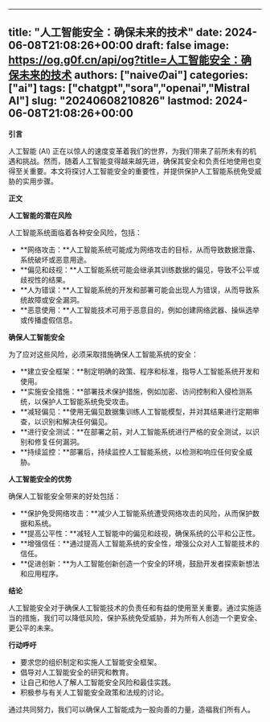 
---
title: "人工智能安全：确保未来的技术"
date: 2024-06-08T21:08:26+00:00
draft: false
image: https://og.g0f.cn/api/og?title=人工智能安全：确保未来的技术
authors: ["naiveのai"]
categories: ["ai"]
tags: ["chatgpt","sora","openai","Mistral AI"]
slug: "20240608210826"
lastmod: 2024-06-08T21:08:26+00:00
---
**引言**

人工智能 (AI) 正在以惊人的速度变革着我们的世界，为我们带来了前所未有的机遇和挑战。然而，随着人工智能变得越来越先进，确保其安全和负责任地使用也变得至关重要。本文将探讨人工智能安全的重要性，并提供保护人工智能系统免受威胁的实用步骤。

**正文**

**人工智能的潜在风险**

人工智能系统面临着各种安全风险，包括：

* **网络攻击：**人工智能系统可能成为网络攻击的目标，从而导致数据泄露、系统破坏或恶意用途。
* **偏见和歧视：**人工智能系统可能会继承其训练数据的偏见，导致不公平或歧视性的结果。
* **人为错误：**人工智能系统的开发和部署可能会出现人为错误，从而导致系统故障或安全漏洞。
* **恶意使用：**人工智能技术可用于恶意目的，例如创建网络武器、操纵选举或传播虚假信息。

**确保人工智能安全**

为了应对这些风险，必须采取措施确保人工智能系统的安全：

* **建立安全框架：**制定明确的政策、程序和标准，指导人工智能系统开发和使用。
* **实施安全措施：**部署技术保护措施，例如加密、访问控制和入侵检测系统，以保护人工智能系统免受攻击。
* **减轻偏见：**使用无偏见数据集训练人工智能模型，并对其结果进行定期审查，以识别和解决任何偏见。
* **进行安全测试：**在部署之前，对人工智能系统进行严格的安全测试，以识别和修复任何漏洞。
* **持续监控：**部署后，持续监控人工智能系统，以检测和响应任何安全威胁。

**人工智能安全的优势**

确保人工智能安全带来的好处包括：

* **保护免受网络攻击：**减少人工智能系统遭受网络攻击的风险，从而保护数据和系统。
* **提高公平性：**减轻人工智能中的偏见和歧视，确保系统的公平和公正性。
* **增强信任：**通过提高人工智能系统的安全性，增强公众对人工智能技术的信任。
* **促进创新：**为人工智能创新创造一个安全的环境，鼓励开发者探索新想法和应用程序。

**结论**

人工智能安全对于确保人工智能技术的负责任和有益的使用至关重要。通过实施适当的措施，我们可以降低风险，保护系统免受威胁，并为所有人创造一个更安全、更公平的未来。

**行动呼吁**

* 要求您的组织制定和实施人工智能安全框架。
* 倡导对人工智能安全的研究和教育。
* 让自己和他人了解人工智能安全风险和最佳实践。
* 积极参与有关人工智能安全政策和法规的讨论。

通过共同努力，我们可以确保人工智能成为一股向善的力量，造福我们所有人。